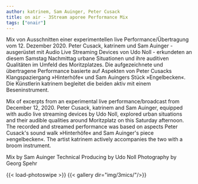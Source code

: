 ```yaml
---
author: katrinem, Sam Auinger, Peter Cusack
title: on air - 3Stream aporee Performance Mix
tags: ["onair"]
---
```


Mix von Ausschnitten einer experimentellen live Performance/Übertragung vom 12. Dezember 2020. Peter Cusack, katrinem und Sam Auinger - ausgerüstet mit Audio Live Streaming Devices von Udo Noll - erkundeten an diesem Samstag Nachmittag urbane Situationen und ihre auditiven Qualitäten im Umfeld des Moritzplatzes. Die aufgezeichnete und übertragene Performance basierte auf Aspekten von Peter Cusacks Klangspaziergang »Hinterhöfe« und Sam Auingers Stück »Engelbecken«. Die Künstlerin katrinem begleitet die beiden aktiv mit einem Beseninstrument.

Mix of excerpts from an experimental live performance/broadcast from December 12, 2020. Peter Cusack, katrinem and Sam Auinger, equipped with audio live streaming devices by Udo Noll, explored urban situations and their audible qualities around Moritzplatz on this Saturday afternoon. The recorded and streamed performance was based on aspects Peter Cusack's sound walk »Hinterhöfe« and Sam Auinger's piece »engelbecken«. The artist katrinem actively accompanies the two with a broom instrument.

Mix by Sam Auinger
Technical Producing by Udo Noll
Photography by Georg Spehr

{{< load-photoswipe >}}
{{< gallery dir="img/3mics/"/>}} 
